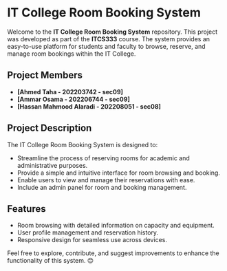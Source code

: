 # IT College Room Booking System

Welcome to the **IT College Room Booking System** repository. This project was developed as part of the **ITCS333** course. The system provides an easy-to-use platform for students and faculty to browse, reserve, and manage room bookings within the IT College.

## Project Members
- **[Ahmed Taha - 202203742 - sec09]**
- **[Ammar Osama - 202206744 - sec09]**
- **[Hassan Mahmood Alaradi - 202208051 - sec08]**

## Project Description

The IT College Room Booking System is designed to:

- Streamline the process of reserving rooms for academic and administrative purposes.
- Provide a simple and intuitive interface for room browsing and booking.
- Enable users to view and manage their reservations with ease.
- Include an admin panel for room and booking management.

## Features

- Room browsing with detailed information on capacity and equipment.
- User profile management and reservation history.
- Responsive design for seamless use across devices.

Feel free to explore, contribute, and suggest improvements to enhance the functionality of this system. 😊
